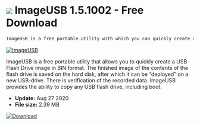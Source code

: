 # ![](https://cdn.softexe.net/static/icon/win.gif) ImageUSB 1.5.1002 - Free Download

```sh
ImageUSB is a free portable utility with which you can quickly create a USB Flash Drive image in BIN format. The finished image of the contents of the flash drive is saved on the hard disk, after which it can be “deployed” on a new USB-drive.
```
[![ImageUSB](https://gallery.dpcdn.pl/imgc/Tools/81761/g_-_420x350_1.5_-_xfe76b7af-1414-4987-9392-af74c84cf55a.jpg)](https://softexe.net/win/system/cd-dvd/imageusb:cdae.html)

ImageUSB is a free portable utility that allows you to quickly create a USB Flash Drive image in BIN format. The finished image of the contents of the flash drive is saved on the hard disk, after which it can be “deployed” on a new USB-drive. There is verification of the recorded data. ImageUSB provides the ability to copy any USB flash drive, including boot.


- **Update:** Aug 27 2020
- **File size:** 2.39 MB

[![Download](https://cdn.softexe.net/static/img/download.png)](https://softexe.net/win/system/cd-dvd/imageusb:cdae.html)

